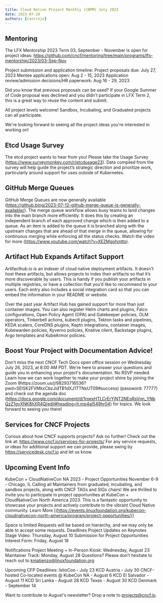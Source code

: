 ```yaml
--- 
title: Cloud Native Project Monthly (CNPM) July 2023 
date: 2023-07-20
authors: [castrojo]
---
```


## Mentoring
The LFX Mentorship 2023 Term 03, September - November is open for project ideas:
https://github.com/cncf/mentoring/tree/main/programs/lfx-mentorship/2023/03-Sep-Nov 

Project submission and application timeline:
Project proposals due: July 27, 2023
Mentee applications open: Aug 2 - 15, 2023
Application review/admission decisions/HR paperwork: Aug 16 - 29, 2023

Did you know that previous proposals can be used? If your Google Summer of Code proposal was declined and you didn't participate in LFX Term 2, this is a great way to reuse the content and submit. 

All project levels welcome! Sandbox, Incubating, and Graduated projects can all participate. 

We're looking forward to seeing all the project ideas you're interested in working on!

## Etcd Usage Survey
The etcd project wants to hear from you! Please take the Usage Survey (https://www.surveymonkey.com/r/etcdusage23). 
Data compiled from the survey will help guide the project’s strategic direction and prioritize work, particularly around support for uses outside of Kubernetes. 

## GitHub Merge Queues
GitHub Merge Queues are now generally available (https://github.blog/2023-07-12-github-merge-queue-is-generally-available/). 
The merge queue workflow allows busy teams to land changes into the main branch more efficiently. 
It does this by creating an independent branch of each approved change which is then added to a queue. 
As an item is added to the queue it is branched along with the upstream changes that are ahead of that merge in the queue, allowing for continuous merging while enforcing all the status checks.
Watch the video for more (https://www.youtube.com/watch?v=XEZMgohmtts).

## Artifact Hub Expands Artifact Support
Artifacthub.io is an indexer of cloud native deployment artifacts. It doesn’t host these artifacts, but allows projects to index their artifacts so that it’s more discoverable by users. 
This is handy if you publish your artifacts in multiple registries, or have a collection that you’d like to recommend to your users. 
Each entry also includes a social integration card so that you can embed the information in your README or website.

Over the past year Artifact Hub has gained support for more than just container images. 
You can also register Helm charts and plugins, Falco configurations, Open Policy Agent (OPA) and Gatekeeper policies, OLM operators, Tinkerbell actions, kubectl plugins, Tekton tasks and pipelines, KEDA scalers, CoreDNS plugins, Keptn integrations, container images, Kubewarden policies, Kyverno policies, Knative client, Backstage plugins, Argo templates and KubeArmor policies.

## Boost Your Project with Documentation Advice!
Don't miss the next CNCF Tech Docs open office session on Wednesday July 26, 2023, at 8:00 AM PDT.
We're here to answer your questions and guide you in enhancing your project's documentation. 
No RSVP needed. Learn how we can work together to make your project shine by joining the Zoom 9https://zoom.us/j/98293716536?pwd=SElSK2FVMkxCbzJidTB1dXJ1TTNsUT09#success) (password: 77777) and check out the agenda doc (https://docs.google.com/document/d/1roexHTLCrErYjNT2NEoRsVnn_YNbQzZ1gyXNK8hXR4Q/edit#heading=h.mp4al549hr04) for topics. We look forward to seeing you there!

## Services for CNCF Projects
Curious about how CNCF supports projects? Ask no further! Check out the link at: https://www.cncf.io/services-for-projects/
For any service requests, or ideas for additional support we can provide, please swing by https://servicedesk.cncf.io and let us know.

## Upcoming Event Info
KubeCon + CloudNativeCon NA 2023 - Project Opportunities
November 6-9 - Chicago, IL
Calling all Maintainers from graduated, incubating, and sandbox projects, along with CNCF TAGs and SIGs chairs! We are thrilled to invite you to participate in project opportunities at KubeCon + CloudNativeCon North America 2023. 
This is a fantastic opportunity to showcase your projects and actively contribute to the vibrant Cloud Native community.
Learn More [(https://events.linuxfoundation.org/kubecon-cloudnativecon-north-america/program/project-opportunities/)]

Space is limited
Requests will be based on hierarchy, and we may only be able to accept some requests.
Deadlines
Project Updates on Keynotes Stage Video: Thursday, August 10
Submission for Project Opportunities Interest Form: Friday, August 18

Notifications
Project Meeting + In-Person Kiosk: Wednesday, August 23
Maintainer Track: Monday, August 28
Questions? Please don’t hesitate to reach out to kmatienzo@linuxfoundation.org

Upcoming CFP Deadlines:
IstioCon - July 23
KCD Austria - July 30
CNCF-hosted Co-located events @ KubeCon NA - August 6
KCD El Salvador - August 11
KCD Sri Lanka - August 28
KCD Texas - August 30
KCD Denmark - September 14


Want to contribute to August's newsletter? 
Drop a note to projects@cncf.io.
